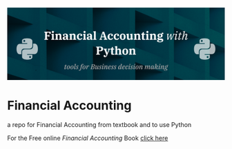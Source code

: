 
![](img/Accounting-banner.png)

# Financial Accounting
a repo for Financial Accounting from textbook and to use Python


For the Free online _Financial Accounting_ Book [click here](https://github.com/PythonCoderUnicorn/FinancialAccountingPy)